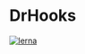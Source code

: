 # DrHooks

[![lerna](https://img.shields.io/badge/maintained%20with-lerna-cc00ff.svg)](https://lerna.js.org/)
